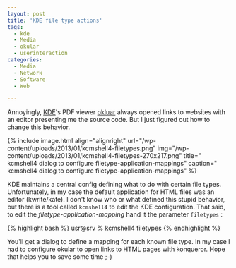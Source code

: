 ```yaml
---
layout: post
title: 'KDE file type actions'
tags:
  - kde
  - Media
  - okular
  - userinteraction
categories:
  - Media
  - Network
  - Software
  - Web

---
```


Annoyingly, <a href="http://www.kde.org/">KDE</a>'s PDF viewer <a href="http://okular.kde.org/">okluar</a> always opened links to websites with an editor presenting me the source code. But I just figured out how to change this behavior.

{% include image.html align="alignright" url="/wp-content/uploads/2013/01/kcmshell4-filetypes.png" img="/wp-content/uploads/2013/01/kcmshell4-filetypes-270x217.png" title=" kcmshell4 dialog to configure filetype-application-mappings" caption=" kcmshell4 dialog to configure filetype-application-mappings" %}



KDE maintains a central config defining what to do with certain file types. Unfortunately, in my case the default application for HTML files was an editor (kwrite/kate). I don't know who or what defined this stupid behavior, but there is a tool called  `kcmshell4`  to edit the KDE configuration. That said, to edit the <em>filetype-application-mapping</em> hand it the parameter  `filetypes` :



{% highlight bash %}
usr@srv % kcmshell4 filetypes
{% endhighlight %}



You'll get a dialog to define a mapping for each known file type. In my case I had to configure okular to open links to HTML pages with konqueror.
Hope that helps you to save some time ;-)

